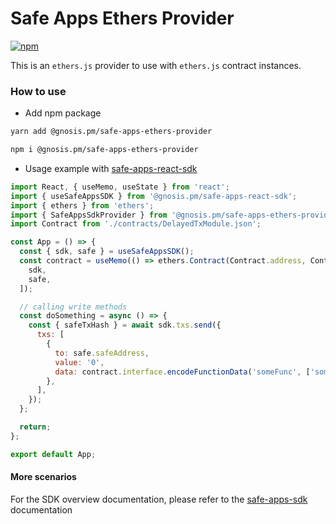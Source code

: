 # Safe Apps Ethers Provider

[![npm](https://img.shields.io/npm/v/@gnosis.pm/safe-apps-ethers-provider)](https://www.npmjs.com/package/@gnosis.pm/safe-apps-ethers-provider)

This is an `ethers.js` provider to use with `ethers.js` contract instances.

### How to use

- Add npm package

```bash
yarn add @gnosis.pm/safe-apps-ethers-provider

npm i @gnosis.pm/safe-apps-ethers-provider
```

- Usage example with [safe-apps-react-sdk](https://github.com/gnosis/safe-apps-sdk/tree/master/packages/safe-apps-react-sdk)

```js
import React, { useMemo, useState } from 'react';
import { useSafeAppsSDK } from '@gnosis.pm/safe-apps-react-sdk';
import { ethers } from 'ethers';
import { SafeAppsSdkProvider } from '@gnosis.pm/safe-apps-ethers-provider';
import Contract from './contracts/DelayedTxModule.json';

const App = () => {
  const { sdk, safe } = useSafeAppsSDK();
  const contract = useMemo(() => ethers.Contract(Contract.address, Contract.abi, new SafeAppsSdkProvider(safe, sdk)), [
    sdk,
    safe,
  ]);

  // calling write methods
  const doSomething = async () => {
    const { safeTxHash } = await sdk.txs.send({
      txs: [
        {
          to: safe.safeAddress,
          value: '0',
          data: contract.interface.encodeFunctionData('someFunc', ['someArg']),
        },
      ],
    });
  };

  return;
};

export default App;
```

#### More scenarios

For the SDK overview documentation, please refer to the [safe-apps-sdk](https://github.com/gnosis/safe-apps-sdk/) documentation
